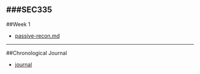 ###SEC335
---
##Week 1 
- [passive-recon.md](https://github.com/zachary-moote-champlain/tech-journal/docs/SEC335/passive-recon.md)
---
##Chronological Journal
- [journal](https://github.com/zachary-moote-champlain/tech-journal/SEC335/journal.md)
